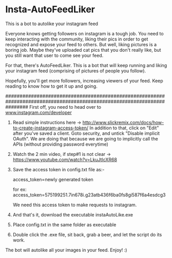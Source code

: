 # Insta-AutoFeedLiker
This is a bot to autolike your instagram feed

Everyone knows getting followers on instagram is a tough job. 
You need to keep interacting with the community, liking their pics in order to get recognized and expose your feed to others.
But well, liking pictures is a boring job. Maybe they've uploaded cat pics that you don't really like, but you still want that user to come see your feed.

For that, there's AutoFeedLiker. This is a bot that will keep running and liking your instagram feed (comprising of pictures of people you follow).

Hopefully, you'll get more followers, increasing viewers of your feed.
Keep reading to know how to get it up and going.

########################################################################################################################
First off, you need to head over to www.instagram.com/developer

1) Read simple instructions here -> http://www.slickremix.com/docs/how-to-create-instagram-access-token/
   In addition to that, click on "Edit" after you've saved a client. Goto security, and untick "Disable implicit OAuth".
   We are doing that because we are going to implicitly call the APIs (without providing password everytime)

2) Watch the 2 min video, if step#1 is not clear -> https://www.youtube.com/watch?v=LkuJtIcXR68

3) Save the access token in config.txt file as:-

   access_token=newly generated token

   for ex:
   access_token=575199251.7in678i.g23atb436f6ba0fs8gi587f6a4esdcg3

   We need this access token to make requests to instagram.

4) And that's it, download the executable instaAutoLike.exe

5) Place config.txt in the same folder as executable

6) Double click the .exe file, sit back, grab a beer, and let the script do its work.

The bot will autolike all your images in your feed.
Enjoy! :)

